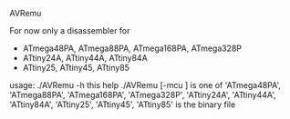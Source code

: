 AVRemu

For now only a disassembler for
- ATmega48PA, ATmega88PA, ATmega168PA, ATmega328P
- ATtiny24A, ATtiny44A, ATtiny84A
- ATtiny25, ATtiny45, ATtiny85

usage: ./AVRemu -h
          this help
       ./AVRemu [-mcu <mcu>] <avr-bin>
          <mcu> is one of 'ATmega48PA', 'ATmega88PA', 'ATmega168PA', 'ATmega328P',
          'ATtiny24A', 'ATtiny44A', 'ATtiny84A', 'ATtiny25', 'ATtiny45', 'ATtiny85'
          <avr-bin> is the binary file

